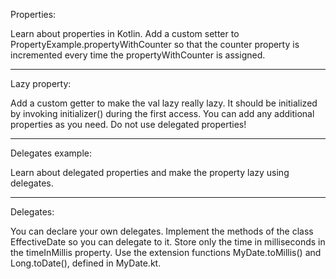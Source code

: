 Properties:

Learn about properties in Kotlin.
Add a custom setter to PropertyExample.propertyWithCounter so that the counter property is incremented every time the propertyWithCounter is assigned.
___________________________________________________________________________________________________________________________________________________________________
Lazy property:

Add a custom getter to make the val lazy really lazy. It should be initialized by invoking initializer() during the first access.
You can add any additional properties as you need.
Do not use delegated properties!
___________________________________________________________________________________________________________________________________________________________________
Delegates example:

Learn about delegated properties and make the property lazy using delegates.
___________________________________________________________________________________________________________________________________________________________________
Delegates:

You can declare your own delegates. Implement the methods of the class EffectiveDate so you can delegate to it. Store only the time in milliseconds in the timeInMillis property.
Use the extension functions MyDate.toMillis() and Long.toDate(), defined in MyDate.kt.
